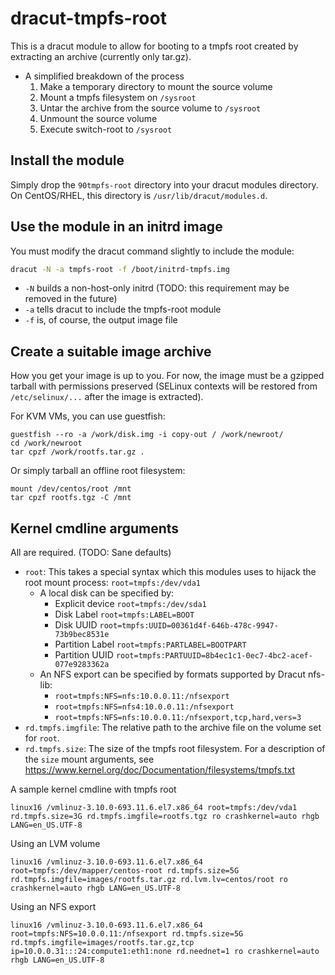 dracut-tmpfs-root
=================

This is a dracut module to allow for booting to a tmpfs root created by extracting an archive (currently only tar.gz).

* A simplified breakdown of the process
  1. Make a temporary directory to mount the source volume
  2. Mount a tmpfs filesystem on `/sysroot`
  3. Untar the archive from the source volume to `/sysroot`
  4. Unmount the source volume
  5. Execute switch-root to `/sysroot`

Install the module
------------------
Simply drop the `90tmpfs-root` directory into your dracut modules directory. On CentOS/RHEL, this directory is `/usr/lib/dracut/modules.d`.

Use the module in an initrd image
--------------------------
You must modify the dracut command slightly to include the module:
```bash
dracut -N -a tmpfs-root -f /boot/initrd-tmpfs.img
```
- `-N` builds a non-host-only initrd (TODO: this requirement may be removed in the future)
- `-a` tells dracut to include the tmpfs-root module
- `-f` is, of course, the output image file

Create a suitable image archive
-------------------------------

How you get your image is up to you. For now, the image must be a gzipped tarball with permissions preserved (SELinux contexts will be restored from `/etc/selinux/...` after the image is extracted).

For KVM VMs, you can use guestfish:
```shell
guestfish --ro -a /work/disk.img -i copy-out / /work/newroot/
cd /work/newroot
tar cpzf /work/rootfs.tar.gz .
```

Or simply tarball an offline root filesystem:
```shell
mount /dev/centos/root /mnt
tar cpzf rootfs.tgz -C /mnt
```

Kernel cmdline arguments
------------------------
All are required. (TODO: Sane defaults)
- `root`: This takes a special syntax which this modules uses to hijack the root mount process: `root=tmpfs:/dev/vda1`
  - A local disk can be specified by:
     - Explicit device `root=tmpfs:/dev/sda1`
     - Disk Label `root=tmpfs:LABEL=BOOT`
     - Disk UUID `root=tmpfs:UUID=00361d4f-646b-478c-9947-73b9bec8531e`
     - Partition Label `root=tmpfs:PARTLABEL=BOOTPART`
     - Partition UUID `root=tmpfs:PARTUUID=8b4ec1c1-0ec7-4bc2-acef-077e9283362a`
  - An NFS export can be specified by formats supported by Dracut nfs-lib:
     - `root=tmpfs:NFS=nfs:10.0.0.11:/nfsexport`
     - `root=tmpfs:NFS=nfs4:10.0.0.11:/nfsexport`
     - `root=tmpfs:NFS=nfs:10.0.0.11:/nfsexport,tcp,hard,vers=3`
- `rd.tmpfs.imgfile`: The relative path to the archive file on the volume set for `root`.
- `rd.tmpfs.size`: The size of the tmpfs root filesystem. For a description of the `size` mount arguments, see https://www.kernel.org/doc/Documentation/filesystems/tmpfs.txt

A sample kernel cmdline with tmpfs root
```shell
linux16 /vmlinuz-3.10.0-693.11.6.el7.x86_64 root=tmpfs:/dev/vda1 rd.tmpfs.size=3G rd.tmpfs.imgfile=rootfs.tgz ro crashkernel=auto rhgb LANG=en_US.UTF-8
```
Using an LVM volume
```shell
linux16 /vmlinuz-3.10.0-693.11.6.el7.x86_64 root=tmpfs:/dev/mapper/centos-root rd.tmpfs.size=5G rd.tmpfs.imgfile=images/rootfs.tar.gz rd.lvm.lv=centos/root ro crashkernel=auto rhgb LANG=en_US.UTF-8
```
Using an NFS export
```shell
linux16 /vmlinuz-3.10.0-693.11.6.el7.x86_64 root=tmpfs:NFS=10.0.0.11:/nfsexport rd.tmpfs.size=5G rd.tmpfs.imgfile=images/rootfs.tar.gz,tcp ip=10.0.0.31:::24:compute1:eth1:none rd.neednet=1 ro crashkernel=auto rhgb LANG=en_US.UTF-8
```
